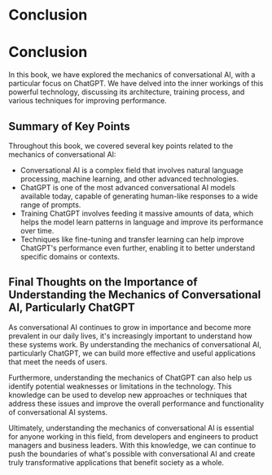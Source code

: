 # Conclusion

Conclusion
==========

In this book, we have explored the mechanics of conversational AI, with a particular focus on ChatGPT. We have delved into the inner workings of this powerful technology, discussing its architecture, training process, and various techniques for improving performance.

Summary of Key Points
---------------------

Throughout this book, we covered several key points related to the mechanics of conversational AI:

* Conversational AI is a complex field that involves natural language processing, machine learning, and other advanced technologies.
* ChatGPT is one of the most advanced conversational AI models available today, capable of generating human-like responses to a wide range of prompts.
* Training ChatGPT involves feeding it massive amounts of data, which helps the model learn patterns in language and improve its performance over time.
* Techniques like fine-tuning and transfer learning can help improve ChatGPT's performance even further, enabling it to better understand specific domains or contexts.

Final Thoughts on the Importance of Understanding the Mechanics of Conversational AI, Particularly ChatGPT
----------------------------------------------------------------------------------------------------------

As conversational AI continues to grow in importance and become more prevalent in our daily lives, it's increasingly important to understand how these systems work. By understanding the mechanics of conversational AI, particularly ChatGPT, we can build more effective and useful applications that meet the needs of users.

Furthermore, understanding the mechanics of ChatGPT can also help us identify potential weaknesses or limitations in the technology. This knowledge can be used to develop new approaches or techniques that address these issues and improve the overall performance and functionality of conversational AI systems.

Ultimately, understanding the mechanics of conversational AI is essential for anyone working in this field, from developers and engineers to product managers and business leaders. With this knowledge, we can continue to push the boundaries of what's possible with conversational AI and create truly transformative applications that benefit society as a whole.


